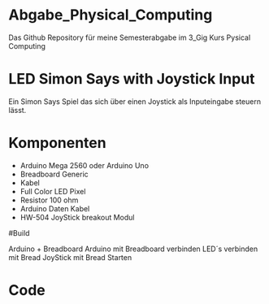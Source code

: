 # Abgabe_Physical_Computing
Das Github Repository für meine Semesterabgabe im 3_Gig Kurs Pysical Computing

# LED Simon Says with Joystick Input

Ein Simon Says Spiel das sich über einen Joystick als Inputeingabe steuern lässt. 

# Komponenten 

- Arduino Mega 2560 oder Arduino Uno
-	Breadboard Generic
-	Kabel
-	Full Color LED Pixel
-	Resistor 100 ohm 
-	Arduino Daten Kabel
-	HW-504 JoyStick breakout Modul 

#Build 

Arduino  + Breadboard
Arduino mit Breadboard verbinden 
LED´s verbinden mit Bread 
JoyStick mit Bread 
Starten 

# Code 
